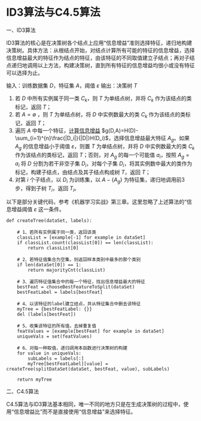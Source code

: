 # ID3算法与C4.5算法



一、ID3算法

ID3算法的核心是在决策树各个结点上应用“信息增益”准则选择特征，递归地构建决策树。具体方法：从根结点开始，对结点计算所有可能的特征的信息增益，选择信息增益最大的特征作为结点的特征，由该特征的不同取值建立子结点；再对子结点递归地调用以上方法，构建决策树，直到所有特征的信息增益均很小或没有特征可以选择为止。


输入：训练数据集 $D$，特征集 $A$，阈值 $\varepsilon$
输出：决策树 $T$

 1. 若 $D$ 中所有实例属于同一类 $C_k$，则 $T$ 为单结点树，并将 $C_k$ 作为该结点的类标记，返回 $T$；
 2. 若 $A=\emptyset$ ，则 $T$ 为单结点树，将 $D$ 中实例数最大的类 $C_k$ 作为该结点的类标记，返回 $T$；
 3. 遍历 $A$ 中每一个特征，[计算信息增益][1] $g(D,A)=H(D)-\sum_{i=1}^{n}\frac{|D_i|}{|D|}H(D_i)$，选择信息增益最大特征 $A_g$。如果 $A_g$ 的信息增益小于阈值 $\varepsilon$，则置 $T$ 为单结点树，并将 $D$ 中实例数最大的类 $C_k$ 作为该结点的类标记，返回 $T$；否则，对 $A_g$ 的每一个可能值 $a_i$，按照 $A_g=a_i$ 将 $D$ 分割为若干非空子集 $D_i$，对每个子集 $D_i$，将其实例数中最大的类作为标记，构建子结点，由结点及其子结点构成树 $T$，返回 $T$；
 4. 对第 $i$ 个子结点，以 $D_i$ 为训练集，以 $A- \{ A_g \}$ 为特征集，递归地调用前3步，得到子树 $T_i$，返回 $T_i$。

以下是部分关键代码，参考《机器学习实战》第三章。这里忽略了上述算法的“信息增益阈值 $\varepsilon$ 这一条件。

```
def createTree(dataSet, labels):
    
    # 1、若所有实例属于同一类，返回该类
    classList = [example[-1] for example in dataSet]
    if classList.count(classList[0]) == len(classList):
        return classList[0]
    
    # 2、若特征值集合为空集，则返回样本类别中最多的那个类别
    if len(dataSet[0]) == 1:
        return majorityCnt(classList)
        
    # 3、遍历特征值集合中的每一个特征，找出信息增益最大的特征
    bestFeat = chooseBestFeatureToSplit(dataSet)
    bestFeatLabel = labels[bestFeat]
    
    # 4、以该特征的label建立结点，并从特征集合中删去该特征
    myTree = {bestFeatLabel: {}}
    del (labels[bestFeat])
    
    # 5、收集该特征的所有值，去掉重复值
    featValues = [example[bestFeat] for example in dataSet]
    uniqueVals = set(featValues)
    
    # 6、对每一种取值，递归调用本函数进行决策树的构建
    for value in uniqueVals:
        subLabels = labels[:]
        myTree[bestFeatLabel][value] = createTree(splitDataSet(dataSet, bestFeat, value), subLabels)
    
    return myTree
```

二、C4.5算法

C4.5算法与ID3算法基本相同，唯一不同的地方只是在生成决策树的过程中，使用“信息增益比”而不是直接使用“信息增益”来选择特征。

  [1]: https://yushengwxxx.github.io/2017/11/11/2017-11-11-%E6%9C%BA%E5%99%A8%E5%AD%A6%E4%B9%A0-%E4%BF%A1%E6%81%AF%E5%A2%9E%E7%9B%8A/

